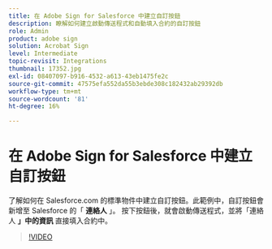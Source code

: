 ```yaml
---
title: 在 Adobe Sign for Salesforce 中建立自訂按鈕
description: 瞭解如何建立啟動傳送程式和自動填入合約的自訂按鈕
role: Admin
product: adobe sign
solution: Acrobat Sign
level: Intermediate
topic-revisit: Integrations
thumbnail: 17352.jpg
exl-id: 08407097-b916-4532-a613-43eb1475fe2c
source-git-commit: 47575efa552da55b3ebde308c182432ab29392db
workflow-type: tm+mt
source-wordcount: '81'
ht-degree: 16%

---
```


# 在 Adobe Sign for Salesforce 中建立自訂按鈕

了解如何在 Salesforce.com 的標準物件中建立自訂按鈕。此範例中，自訂按鈕會新增至 Salesforce 的「 **連絡人** 」。 按下按鈕後，就會啟動傳送程式，並將「連絡人 **」中的資訊** 直接填入合約中。

>[!VIDEO](https://video.tv.adobe.com/v/17352?hidetitle=true)
